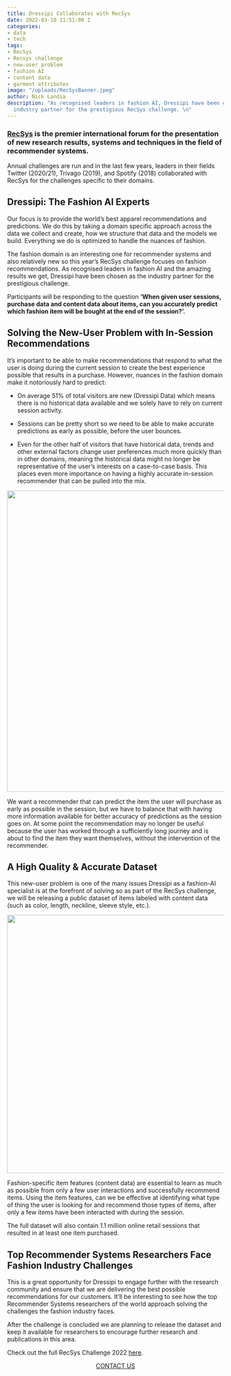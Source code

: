 ```yaml
---
title: Dressipi Collaborates with RecSys
date: 2022-03-10 11:51:00 Z
categories:
- data
- tech
tags:
- RecSys
- Recsys challenge
- new-user problem
- fashion AI
- content data
- garment attributes
image: "/uploads/RecSysBanner.jpeg"
author: Nick Landia
description: "As recognised leaders in fashion AI, Dressipi have been chosen as the
  industry partner for the prestigious RecSys challenge. \n"
---
```


### [RecSys](https://recsys.acm.org/recsys22/) is the premier international forum for the presentation of new research results, systems and techniques in the field of recommender systems. 

Annual challenges are run and in the last few years, leaders in their fields Twitter (2020/21), Trivago (2019), and Spotify (2018) collaborated with RecSys for the challenges specific to their domains. 

## Dressipi: The Fashion AI Experts

Our focus is to provide the world’s best apparel recommendations and predictions. We do this by taking a domain specific approach across the data we collect and create, how we structure that data and the models we build. Everything we do is optimized to handle the nuances of fashion.

The fashion domain is an interesting one for recommender systems and also relatively new so this year’s RecSys challenge focuses on fashion recommendations. As recognised leaders in fashion AI and the amazing results we get, Dressipi have been chosen as the industry partner for the prestigious challenge. 

Participants will be responding to the question **‘When given user sessions, purchase data and content data about items, can you accurately predict which fashion item will be bought at the end of the session?’.**

## Solving the New-User Problem with In-Session Recommendations

It’s important to be able to make recommendations that respond to what the user is doing during the current session to create the best experience possible that results in a purchase. However, nuances in the fashion domain make it notoriously hard to predict:

* On average 51% of total visitors are new (Dressipi Data) which means there is no historical data available and we solely have to rely on current session activity. </p>

* Sessions can be pretty short so we need to be able to make accurate predictions as early as possible, before the user bounces.

* Even for the other half of visitors that have historical data, trends and other external factors change user preferences much more quickly than in other domains, meaning the historical data might no longer be representative of the user’s interests on a case-to-case basis. This places even more importance on having a highly accurate in-session recommender that can be pulled into the mix.

<p style="text-align:center"><img style="margin-left: 0px; width: 700px;" src ="/uploads/RecSys1.JPG"/></p>

We want a recommender that can predict the item the user will purchase as early as possible in the session, but we have to balance that with having more information available for better accuracy of predictions as the session goes on. At some point the recommendation may no longer be useful because the user has worked through a sufficiently long journey and is about to find the item they want themselves, without the intervention of the recommender.

## A High Quality & Accurate Dataset

This new-user problem is one of the many issues Dressipi as a fashion-AI specialist is at the forefront of solving so as part of the RecSys challenge, we will be releasing a public dataset of items labeled with content data (such as color, length, neckline, sleeve style, etc.).

<p style="text-align:center"><img style="margin-left: 0px; width: 600px;" src ="/uploads/RecSys2.JPG"/></p>

Fashion-specific item features (content data) are essential to learn as much as possible from only a few user interactions and successfully recommend items. Using the item features, can we be effective at identifying what type of thing the user is looking for and recommend those types of items, after only a few items have been interacted with during the session.

The full dataset will also contain 1.1 million online retail sessions that resulted in at least one item purchased. 

## Top Recommender Systems Researchers Face Fashion Industry Challenges

This is a great opportunity for Dressipi to engage further with the research community and ensure that we are delivering the best possible recommendations for our customers. It’ll be interesting to see how the top Recommender Systems researchers of the world approach solving the challenges the fashion industry faces. 

After the challenge is concluded we are planning to release the dataset and keep it available for researchers to encourage further research and publications in this area.

Check out the full RecSys Challenge 2022 [here](http://www.recsyschallenge.com/2022/).

<p style="text-align:center"><a href="/contact/" class="button button-primary">CONTACT US</a></p>